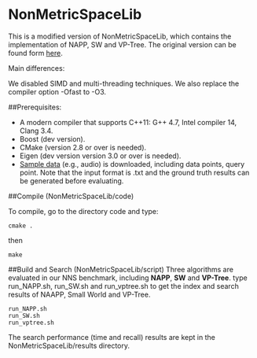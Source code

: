 NonMetricSpaceLib
======================================================

This is a modified version of NonMetricSpaceLib, which contains the implementation of NAPP, SW and VP-Tree. The original version can be found form  [here](https://github.com/searchivarius/nmslib).

Main differences:

We disabled SIMD and multi-threading techniques. We also replace the compiler option -Ofast to -O3.

##Prerequisites:

- A modern compiler that supports C++11: G++ 4.7, Intel compiler 14, Clang 3.4.
- Boost (dev version).
- CMake (version 2.8 or over is needed).
- Eigen (dev version version 3.0 or over is needed).
- [Sample data](https://github.com/DBWangGroupUNSW/nns_benchmark/tree/master/data) (e.g., audio) is downloaded, including data points, query point. Note that the input format is .txt and the ground truth results can be generated before evaluating.

##Compile (NonMetricSpaceLib/code) 

To compile, go to the directory code and type:
```
cmake .
```
then
```
make  
```
##Build and Search (NonMetricSpaceLib/script)
Three algorithms are evaluated in our NNS benchmark, including **NAPP**, **SW** and **VP-Tree**.
type run_NAPP.sh, run_SW.sh and run_vptree.sh to get the index and search results of NAAPP, Small World and VP-Tree. 
```
run_NAPP.sh
run_SW.sh
run_vptree.sh 
```

The search performance (time and recall) results are kept in the NonMetricSpaceLib/results directory.


